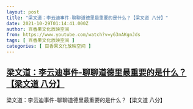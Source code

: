 ```yaml
---
layout: post
title: "梁文道：李云迪事件-聊聊道德里最重要的是什么？【梁文道 八分】"
date: 2021-10-29T01:14:41.000Z
author: 百香果文化放映空间
from: https://www.youtube.com/watch?v=y63nAKgnJds
tags: [ 百香果文化放映空间 ]
categories: [ 百香果文化放映空间 ]
---
```

<!--1635470081000-->
[梁文道：李云迪事件-聊聊道德里最重要的是什么？【梁文道 八分】](https://www.youtube.com/watch?v=y63nAKgnJds)
------

<div>
梁文道：李云迪事件-聊聊道德里最重要的是什么？【梁文道 八分】
</div>
